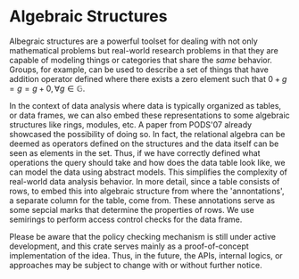 # Algebraic Structures

Albegraic structures are a powerful toolset for dealing with not only mathematical problems but real-world research problems in that they are capable of modeling things or categories that share the *same* behavior. Groups, for example, can be used to describe a set of things that have addition operator defined where there exists a zero element such that $0 + g = g = g + 0, \forall g \in \mathbb{G}$.

In the context of data analysis where data is typically organized as tables, or data frames, we can also embed these representations to some algebraic structures like rings, modules, etc. A paper from PODS'07 already showcased the possibility of doing so. In fact, the relational algebra can be deemed as operators defined on the structures and the data itself can be seen as elements in the set. Thus, if we have correctly defined what operations the query should take and how does the data table look like, we can model the data using abstract models. This simplifies the complexity of real-world data analysis behavior. In more detail, since a table consists of rows, to embed this into algebraic structure from where the 'annontations', a separate column for the table, come from. These annotations serve as some sepcial marks that determine the properties of rows. We use semirings to perform access control checks for the data frame.

Please be aware that the policy checking mechanism is still under active development, and this crate serves mainly as a proof-of-concept implementation of the idea. Thus, in the future, the APIs, internal logics, or approaches may be subject to change with or without further notice.
